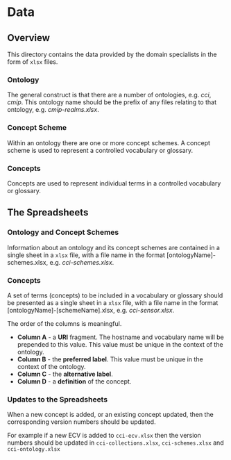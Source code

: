 # Data

## Overview
This directory contains the data provided by the domain specialists in the form of `xlsx` files.

### Ontology
The general construct is that there are a number of ontologies, e.g. *cci*, *cmip*. This ontology name should be the prefix of any files relating to that ontology, e.g. *cmip-realms.xlsx*.

### Concept Scheme
Within an ontology there are one or more concept schemes. A concept scheme is used to represent a controlled vocabulary or glossary.

### Concepts
Concepts are used to represent individual terms in a controlled vocabulary or glossary.

## The Spreadsheets

### Ontology and Concept Schemes
Information about an ontology and its concept schemes are contained in a single sheet in a `xlsx` file, with a file name in the format [ontologyName]-schemes.xlsx, e.g. *cci-schemes.xlsx*.

### Concepts
A set of terms (concepts) to be included in a vocabulary or glossary should be presented as a single sheet in a `xlsx` file, with a file name in the format [ontologyName]-[schemeName].xlsx, e.g. *cci-sensor.xlsx*. 

The order of the columns is meaningful.
* **Column A** - a **URI** fragment. The hostname and vocabulary name will be prepended to this value. This value must be unique in the context of the ontology.
* **Column B** - the **preferred label**. This value must be unique in the context of the ontology.
* **Column C** - the **alternative label**.
* **Column D** - a **definition** of the concept.

### Updates to the Spreadsheets

When a new concept is added, or an existing concept updated, then the corresponding version numbers should be updated.

For example if a new ECV is added to `cci-ecv.xlsx` then the version numbers should be updated in `cci-collections.xlsx`, `cci-schemes.xlsx` and `cci-ontology.xlsx`